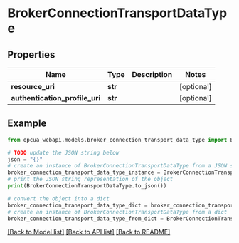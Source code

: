 # BrokerConnectionTransportDataType


## Properties

Name | Type | Description | Notes
------------ | ------------- | ------------- | -------------
**resource_uri** | **str** |  | [optional] 
**authentication_profile_uri** | **str** |  | [optional] 

## Example

```python
from opcua_webapi.models.broker_connection_transport_data_type import BrokerConnectionTransportDataType

# TODO update the JSON string below
json = "{}"
# create an instance of BrokerConnectionTransportDataType from a JSON string
broker_connection_transport_data_type_instance = BrokerConnectionTransportDataType.from_json(json)
# print the JSON string representation of the object
print(BrokerConnectionTransportDataType.to_json())

# convert the object into a dict
broker_connection_transport_data_type_dict = broker_connection_transport_data_type_instance.to_dict()
# create an instance of BrokerConnectionTransportDataType from a dict
broker_connection_transport_data_type_from_dict = BrokerConnectionTransportDataType.from_dict(broker_connection_transport_data_type_dict)
```
[[Back to Model list]](../README.md#documentation-for-models) [[Back to API list]](../README.md#documentation-for-api-endpoints) [[Back to README]](../README.md)


